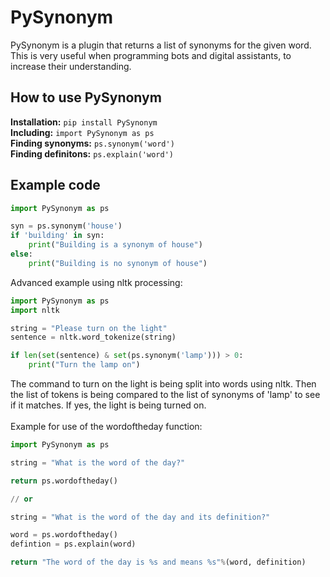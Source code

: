 # PySynonym
PySynonym is a plugin that returns a list of synonyms for the given word. This is very useful when programming bots and digital assistants, to increase their understanding.

## How to use PySynonym <br>
<b>Installation:</b> `pip install PySynonym` <br>
<b>Including:</b> `import PySynonym as ps` <br>
<b>Finding synonyms:</b> `ps.synonym('word')` <br>
<b>Finding definitons:</b> `ps.explain('word')` <br>

## Example code <br>
```python
import PySynonym as ps

syn = ps.synonym('house')
if 'building' in syn:
    print("Building is a synonym of house")
else:
    print("Building is no synonym of house")
```
Advanced example using nltk processing:
```python
import PySynonym as ps
import nltk

string = "Please turn on the light"
sentence = nltk.word_tokenize(string)

if len(set(sentence) & set(ps.synonym('lamp'))) > 0:
    print("Turn the lamp on")

```
The command to turn on the light is being split into words using nltk. Then the list of tokens is being compared to the list of synonyms of 'lamp' to see if it matches. If yes, the light is being turned on.
<br><br>
Example for use of the wordoftheday function:
```python
import PySynonym as ps

string = "What is the word of the day?"

return ps.wordoftheday()

// or

string = "What is the word of the day and its definition?"

word = ps.wordoftheday()
defintion = ps.explain(word)

return "The word of the day is %s and means %s"%(word, definition)

```